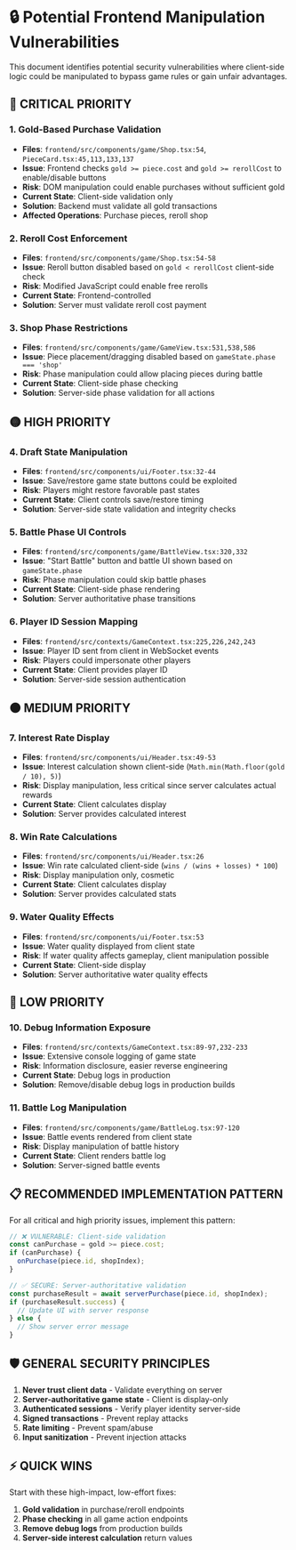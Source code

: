 # 🔒 Potential Frontend Manipulation Vulnerabilities

This document identifies potential security vulnerabilities where client-side logic could be manipulated to bypass game rules or gain unfair advantages.

## 🔴 **CRITICAL PRIORITY**

### 1. **Gold-Based Purchase Validation**
- **Files**: `frontend/src/components/game/Shop.tsx:54`, `PieceCard.tsx:45,113,133,137`
- **Issue**: Frontend checks `gold >= piece.cost` and `gold >= rerollCost` to enable/disable buttons
- **Risk**: DOM manipulation could enable purchases without sufficient gold
- **Current State**: Client-side validation only
- **Solution**: Backend must validate all gold transactions
- **Affected Operations**: Purchase pieces, reroll shop

### 2. **Reroll Cost Enforcement**
- **Files**: `frontend/src/components/game/Shop.tsx:54-58`
- **Issue**: Reroll button disabled based on `gold < rerollCost` client-side check
- **Risk**: Modified JavaScript could enable free rerolls
- **Current State**: Frontend-controlled
- **Solution**: Server must validate reroll cost payment

### 3. **Shop Phase Restrictions**
- **Files**: `frontend/src/components/game/GameView.tsx:531,538,586`
- **Issue**: Piece placement/dragging disabled based on `gameState.phase === 'shop'`
- **Risk**: Phase manipulation could allow placing pieces during battle
- **Current State**: Client-side phase checking
- **Solution**: Server-side phase validation for all actions

## 🟡 **HIGH PRIORITY**

### 4. **Draft State Manipulation**
- **Files**: `frontend/src/components/ui/Footer.tsx:32-44`
- **Issue**: Save/restore game state buttons could be exploited
- **Risk**: Players might restore favorable past states
- **Current State**: Client controls save/restore timing
- **Solution**: Server-side state validation and integrity checks

### 5. **Battle Phase UI Controls**
- **Files**: `frontend/src/components/game/BattleView.tsx:320,332`
- **Issue**: "Start Battle" button and battle UI shown based on `gameState.phase`
- **Risk**: Phase manipulation could skip battle phases
- **Current State**: Client-side phase rendering
- **Solution**: Server authoritative phase transitions

### 6. **Player ID Session Mapping**
- **Files**: `frontend/src/contexts/GameContext.tsx:225,226,242,243`
- **Issue**: Player ID sent from client in WebSocket events
- **Risk**: Players could impersonate other players
- **Current State**: Client provides player ID
- **Solution**: Server-side session authentication

## 🟠 **MEDIUM PRIORITY**

### 7. **Interest Rate Display**
- **Files**: `frontend/src/components/ui/Header.tsx:49-53`
- **Issue**: Interest calculation shown client-side (`Math.min(Math.floor(gold / 10), 5)`)
- **Risk**: Display manipulation, less critical since server calculates actual rewards
- **Current State**: Client calculates display
- **Solution**: Server provides calculated interest

### 8. **Win Rate Calculations**
- **Files**: `frontend/src/components/ui/Header.tsx:26`
- **Issue**: Win rate calculated client-side (`wins / (wins + losses) * 100`)
- **Risk**: Display manipulation only, cosmetic
- **Current State**: Client calculates display
- **Solution**: Server provides calculated stats

### 9. **Water Quality Effects**
- **Files**: `frontend/src/components/ui/Footer.tsx:53`
- **Issue**: Water quality displayed from client state
- **Risk**: If water quality affects gameplay, client manipulation possible
- **Current State**: Client-side display
- **Solution**: Server authoritative water quality effects

## 🔵 **LOW PRIORITY**

### 10. **Debug Information Exposure**
- **Files**: `frontend/src/contexts/GameContext.tsx:89-97,232-233`
- **Issue**: Extensive console logging of game state
- **Risk**: Information disclosure, easier reverse engineering
- **Current State**: Debug logs in production
- **Solution**: Remove/disable debug logs in production builds

### 11. **Battle Log Manipulation**
- **Files**: `frontend/src/components/game/BattleLog.tsx:97-120`
- **Issue**: Battle events rendered from client state
- **Risk**: Display manipulation of battle history
- **Current State**: Client renders battle log
- **Solution**: Server-signed battle events

## 📋 **RECOMMENDED IMPLEMENTATION PATTERN**

For all critical and high priority issues, implement this pattern:

```typescript
// ❌ VULNERABLE: Client-side validation
const canPurchase = gold >= piece.cost;
if (canPurchase) {
  onPurchase(piece.id, shopIndex);
}

// ✅ SECURE: Server-authoritative validation
const purchaseResult = await serverPurchase(piece.id, shopIndex);
if (purchaseResult.success) {
  // Update UI with server response
} else {
  // Show server error message
}
```

## 🛡️ **GENERAL SECURITY PRINCIPLES**

1. **Never trust client data** - Validate everything on server
2. **Server-authoritative game state** - Client is display-only
3. **Authenticated sessions** - Verify player identity server-side
4. **Signed transactions** - Prevent replay attacks
5. **Rate limiting** - Prevent spam/abuse
6. **Input sanitization** - Prevent injection attacks

## ⚡ **QUICK WINS**

Start with these high-impact, low-effort fixes:
1. **Gold validation** in purchase/reroll endpoints
2. **Phase checking** in all game action endpoints  
3. **Remove debug logs** from production builds
4. **Server-side interest calculation** return values